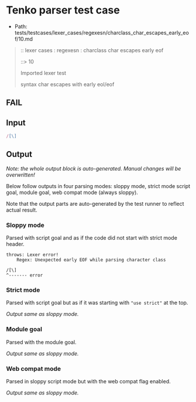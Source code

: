 # Tenko parser test case

- Path: tests/testcases/lexer_cases/regexesn/charclass_char_escapes_early_eof/10.md

> :: lexer cases : regexesn : charclass char escapes early eof
>
> ::> 10
>
> Imported lexer test
>
> syntax char escapes with early eol/eof

## FAIL

## Input

`````js
/[\]
`````

## Output

_Note: the whole output block is auto-generated. Manual changes will be overwritten!_

Below follow outputs in four parsing modes: sloppy mode, strict mode script goal, module goal, web compat mode (always sloppy).

Note that the output parts are auto-generated by the test runner to reflect actual result.

### Sloppy mode

Parsed with script goal and as if the code did not start with strict mode header.

`````
throws: Lexer error!
    Regex: Unexpected early EOF while parsing character class

/[\]
^------- error
`````

### Strict mode

Parsed with script goal but as if it was starting with `"use strict"` at the top.

_Output same as sloppy mode._

### Module goal

Parsed with the module goal.

_Output same as sloppy mode._

### Web compat mode

Parsed in sloppy script mode but with the web compat flag enabled.

_Output same as sloppy mode._
